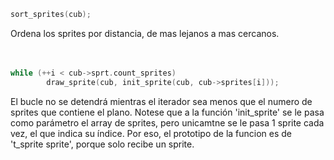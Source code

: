 ```c
sort_sprites(cub);
```
Ordena los sprites por distancia, de mas lejanos a mas cercanos.
<br><br><br>


```c
while (++i < cub->sprt.count_sprites)
		draw_sprite(cub, init_sprite(cub, cub->sprites[i]));
```
El bucle no se detendrá mientras el iterador sea menos que el numero de sprites que contiene el plano.
Notese que a la función 'init_sprite' se le pasa como parámetro el array de sprites, pero unicamtne se le pasa 1 sprite cada vez, el que indica su índice. Por eso, el prototipo de la funcion es de 't_sprite sprite', porque solo recibe un sprite.
<br><br><br>
